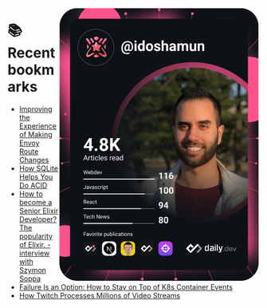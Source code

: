 <a href="https://app.daily.dev/idoshamun"><img src="https://raw.githubusercontent.com/idoshamun/idoshamun/devcard/devcard.svg" align='right' width="400" alt="Ido Shamun's Dev Card"/></a>

# 📚 Recent bookmarks
<!-- BOOKMARKS:START -->
- [Improving the Experience of Making Envoy Route Changes](https://app.daily.dev/posts/rXiqgpdkZ?utm_source=rss&utm_medium=bookmarks&utm_campaign=28849d86070e4c099c877ab6837c61f0)
- [How SQLite Helps You Do ACID](https://app.daily.dev/posts/Soibr75Ko?utm_source=rss&utm_medium=bookmarks&utm_campaign=28849d86070e4c099c877ab6837c61f0)
- [How to become a Senior Elixir Developer? The popularity of Elixir. - interview with Szymon Soppa](https://app.daily.dev/posts/Jtn-5vBbe?utm_source=rss&utm_medium=bookmarks&utm_campaign=28849d86070e4c099c877ab6837c61f0)
- [Failure Is an Option: How to Stay on Top of K8s Container Events](https://app.daily.dev/posts/KYLYXPyB0?utm_source=rss&utm_medium=bookmarks&utm_campaign=28849d86070e4c099c877ab6837c61f0)
- [How Twitch Processes Millions of Video Streams](https://app.daily.dev/posts/j1Q6PkaVa?utm_source=rss&utm_medium=bookmarks&utm_campaign=28849d86070e4c099c877ab6837c61f0)
<!-- BOOKMARKS:END -->
